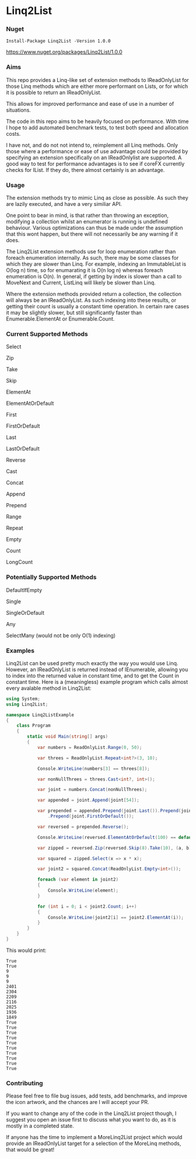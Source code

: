 # Linq2List

### Nuget

`Install-Package Linq2List -Version 1.0.0`

https://www.nuget.org/packages/Linq2List/1.0.0

### Aims

This repo provides a Linq-like set of extension methods to IReadOnlyList for those Linq methods which are either more performant on Lists, or for which it is possible to return an IReadOnlyList.

This allows for improved performance and ease of use in a number of situations.

The code in this repo aims to be heavily focused on performance. With time I hope to add automated benchmark tests, to test both speed and allocation costs.

I have not, and do not not intend to, reimplement all Linq methods. Only those where a performance or ease of use advantage could be provided by specifying an extension specifically on an IReadOnlylist are supported. A good way to test for performance advantages is to see if coreFX currently checks for IList. If they do, there almost certainly is an advantage.

### Usage

The extension methods try to mimic Linq as close as possible. As such they are lazily executed, and have a very similiar API.

One point to bear in mind, is that rather than throwing an exception, modifying a collection whilst an enumerator is running is undefined behaviour. Various optimizations can thus be made under the assumption that this wont happen, but there will not necessarily be any warning if it does.

The Linq2List extension methods use for loop enumeration rather than foreach enumeration internally. As such, there may be some classes for which they are slower than Linq. For example, indexing an ImmutableList is O(log n) time, so for enumarating it is O(n log n) whereas foreach enumeration is O(n). In general, if getting by index is slower than a call to MoveNext and Current, ListLinq will likely be slower than Linq.

Where the extension methods provided return a collection, the collection will always be an IReadOnlyList. As such indexing into these results, or getting their count is usually a constant time operation. In certain rare cases it may be slightly slower, but still significantly faster than Enumerable.ElementAt or Enumerable.Count.

### Current Supported Methods

Select

Zip

Take

Skip

ElementAt

ElementAtOrDefault

First

FirstOrDefault

Last

LastOrDefault

Reverse

Cast

Concat

Append

Prepend

Range

Repeat

Empty

Count

LongCount

### Potentially Supported Methods

DefaultIfEmpty

Single

SingleOrDefault

Any

SelectMany (would not be only O(1) indexing)

### Examples

Linq2List can be used pretty much exactly the way you would use Linq. However, an IReadOnlyList is returned instead of IEnumerable, allowing you to index into the returned value in constant time, and to get the Count in constant time. Here is a (meaningless) example program which calls almost every avalable method in Linq2List:

```csharp
using System;
using Linq2List;

namespace Linq2ListExample
{
    class Program
    {
        static void Main(string[] args)
        {
            var numbers = ReadOnlyList.Range(0, 50);

            var threes = ReadOnlyList.Repeat<int?>(3, 10);

            Console.WriteLine(numbers[3] == threes[8]);

            var nonNullThrees = threes.Cast<int?, int>();

            var joint = numbers.Concat(nonNullThrees);

            var appended = joint.Append(joint[54]);

            var prepended = appended.Prepend(joint.Last()).Prepend(joint.LastOrDefault()).Prepend(joint.First())
                .Prepend(joint.FirstOrDefault());

            var reversed = prepended.Reverse();

            Console.WriteLine(reversed.ElementAtOrDefault(100) == default(int));

            var zipped = reversed.Zip(reversed.Skip(8).Take(10), (a, b) => Math.Max(a, b));

            var squared = zipped.Select(x => x * x);

            var joint2 = squared.Concat(ReadOnlyList.Empty<int>());

            foreach (var element in joint2)
            {
                Console.WriteLine(element);
            }

            for (int i = 0; i < joint2.Count; i++)
            {
                Console.WriteLine(joint2[i] == joint2.ElementAt(i));
            }
        }
    }
}
```

This would print:

```
True
True
9
9
9
2401
2304
2209
2116
2025
1936
1849
True
True
True
True
True
True
True
True
True
True
```

### Contributing

Please feel free to file bug issues, add tests, add benchmarks, and improve the icon artwork, and the chances are I will accept your PR.

If you want to change any of the code in the Linq2List project though, I suggest you open an issue first to discuss what you want to do, as it is mostly in a completed state.

If anyone has the time to implement a MoreLinq2List project which would provide an IReadOnlyList target for a selection of the MoreLinq methods, that would be great!
